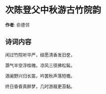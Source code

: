 # 次陈登父中秋游古竹院韵

**作者**: 俞德邻

## 诗词内容

闲过竹院听华严，结愿清香发旧奁。

灏气半空浮桂魄，凉风三径拂松髯。

酒阑野兴归长笛，吟罢秋声落短檐。

终日昏昏真醉梦，几时游屐更苔黏。

